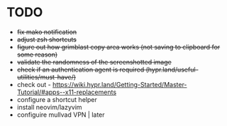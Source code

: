 # TODO
- <s>fix mako notification</s>  
- <s>adjust zsh shortcuts</s>  
- <s>figure out how grimblast copy area works (not saving to clipboard for some reason)</s>  
- <s>validate the randomness of the screenshotted image</s>  
- <s>check if an authentication agent is required (hypr.land/useful-utilities/must-have/)</s>  
- check out - https://wiki.hypr.land/Getting-Started/Master-Tutorial/#apps--x11-replacements  
- configure a shortcut helper  
- install neovim/lazyvim  
- configuire mullvad VPN 	| later  
